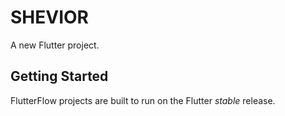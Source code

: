 # SHEVIOR

A new Flutter project.

## Getting Started

FlutterFlow projects are built to run on the Flutter _stable_ release.
